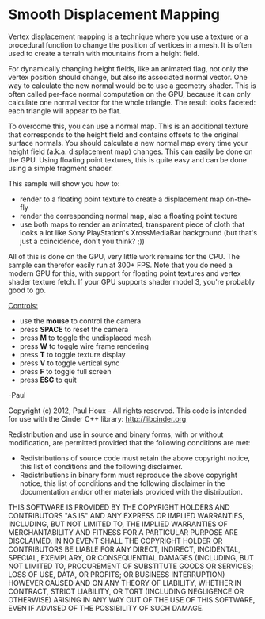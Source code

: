 Smooth Displacement Mapping
===========================


Vertex displacement mapping is a technique where you use a texture or a procedural function to change the position of vertices in a mesh. It is often used to create a terrain with mountains from a height field. 


For dynamically changing height fields, like an animated flag, not only the vertex position should change, but also its associated normal vector. One way to calculate the new normal would be to use a geometry shader. This is often called per-face normal computation on the GPU, because it can only calculate one normal vector for the whole triangle. The result looks faceted: each triangle will appear to be flat.


To overcome this, you can use a normal map. This is an additional texture that corresponds to the height field and contains offsets to the original surface normals. You should calculate a new normal map every time your height field (a.k.a. displacement map) changes. This can easily be done on the GPU. Using floating point textures, this is quite easy and can be done using a simple fragment shader.


This sample will show you how to:
* render to a floating point texture to create a displacement map on-the-fly
* render the corresponding normal map, also a floating point texture
* use both maps to render an animated, transparent piece of cloth that looks a lot like Sony PlayStation's XrossMediaBar background (but that's just a coincidence, don't you think? ;))


All of this is done on the GPU, very little work remains for the CPU. The sample can therefor easily run at 300+ FPS. Note that you do need a modern GPU for this, with support for floating point textures and vertex shader texture fetch. If your GPU supports shader model 3, you're probably good to go.


<u>Controls:</u>
* use the <b>mouse</b> to control the camera
* press <b>SPACE</b> to reset the camera
* press <b>M</b> to toggle the undisplaced mesh
* press <b>W</b> to toggle wire frame rendering
* press <b>T</b> to toggle texture display
* press <b>V</b> to toggle vertical sync
* press <b>F</b> to toggle full screen
* press <b>ESC</b> to quit


-Paul


Copyright (c) 2012, Paul Houx - All rights reserved. This code is intended for use with the Cinder C++ library: http://libcinder.org

Redistribution and use in source and binary forms, with or without modification, are permitted provided that the following conditions are met:

* Redistributions of source code must retain the above copyright notice, this list of conditions and the following disclaimer.
* Redistributions in binary form must reproduce the above copyright notice, this list of conditions and the following disclaimer in the documentation and/or other materials provided with the distribution.

THIS SOFTWARE IS PROVIDED BY THE COPYRIGHT HOLDERS AND CONTRIBUTORS "AS IS" AND ANY EXPRESS OR IMPLIED WARRANTIES, INCLUDING, BUT NOT LIMITED TO, THE IMPLIED WARRANTIES OF MERCHANTABILITY AND FITNESS FOR A PARTICULAR PURPOSE ARE DISCLAIMED. IN NO EVENT SHALL THE COPYRIGHT HOLDER OR CONTRIBUTORS BE LIABLE FOR ANY DIRECT, INDIRECT, INCIDENTAL, SPECIAL, EXEMPLARY, OR CONSEQUENTIAL DAMAGES (INCLUDING, BUT NOT LIMITED TO, PROCUREMENT OF SUBSTITUTE GOODS OR SERVICES; LOSS OF USE, DATA, OR PROFITS; OR BUSINESS INTERRUPTION) HOWEVER CAUSED AND ON ANY THEORY OF LIABILITY, WHETHER IN CONTRACT, STRICT LIABILITY, OR TORT (INCLUDING NEGLIGENCE OR OTHERWISE) ARISING IN ANY WAY OUT OF THE USE OF THIS SOFTWARE, EVEN IF ADVISED OF THE POSSIBILITY OF SUCH DAMAGE.


